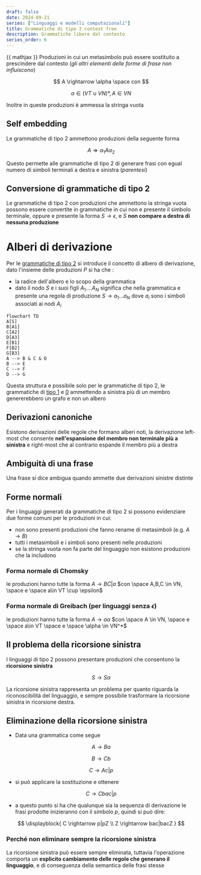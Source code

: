 ```yaml
---
draft: false
date: 2024-09-21
series: ["Linguaggi e modelli computazionali"]
title: Grammatiche di tipo 2 context free
description: Grammatiche libere dal contesto
series_order: 6
---
```


{{ mathjax }}
Produzioni in cui un metasimbolo può essere sostituito a prescindere dal contesto (*gli altri elementi delle forme di frase non influiscono*)

$$
A \rightarrow \alpha \space con
$$

$$
\alpha \in (VT\cup VN)*, A \in VN
$$

Inoltre in queste produzioni è ammessa la stringa vuota

## Self embedding

Le grammatiche di tipo 2 ammettono produzioni della seguente forma

$$
A \Rightarrow \alpha_1A\alpha_2
$$

Questo permette alle grammatiche di tipo 2 di generare frasi con egual numero di simboli terminali a destra e sinistra (*parentesi*)

## Conversione di grammatiche di tipo 2

Le grammatiche di tipo 2 con produzioni che ammettono la stringa vuota possono essere convertite in grammatiche in cui  non e presente il simbolo terminale, oppure e presente la forma $S \rightarrow \epsilon$, e $S$ **non compare a destra di nessuna produzione**

# Alberi di derivazione

Per le [grammatiche di tipo 2](/linguaggi_modelli_computazionali/grammatiche_tipo_2) si introduce il concetto di albero di derivazione, dato l'insieme delle produzioni $P$ si ha che :

- la radice dell'albero e lo scopo della grammatica
- dato il nodo $S$ e i suoi figli $A_1....A_N$ significa che nella grammatica e presente una regola di produzione $S \rightarrow a_1 ... a_N$ dove $a_i$ sono i simboli associati ai nodi $A_i$

```mermaid
flowchart TD
A[S]
B[A1]
C[A2]
D[A3]
E[B1]
F[B2]
G[B3]
A --> B & C & D
B --> E
C --> F
D --> G
```

Questa struttura e possibile solo per le grammatiche di tipo 2, le grammatiche di [tipo 1](/linguaggi_modelli_computazionali/grammatiche_tipo_1) e [0](/linguaggi_modelli_computazionali/grammatiche_tipo_0) ammettendo a sinistra più di un membro genererebbero un grafo e non un albero

## Derivazioni canoniche

Esistono derivazioni delle regole che formano alberi noti, la derivazione left-most che consente **nell'espansione del membro non terminale più a sinistra** e right-most che al contrario espande il membro più a destra

## Ambiguità di una frase

Una frase si dice ambigua quando ammette due derivazioni sinistre distinte

## Forme normali

Per i linguaggi generati da grammatiche di tipo 2 si possono evidenziare due forme comuni per le produzioni in cui:

- non sono presenti produzioni che fanno rename di metasimboli (e.g. $A \rightarrow B$)
- tutti i metasimboli e i simboli sono presenti nelle produzioni
- se la stringa vuota non fa parte del linguaggio non esistono produzioni che la includono

### Forma normale di Chomsky

le produzioni hanno tutte la forma $A \rightarrow BC|a$
$con \space A,B,C \in VN, \space e \space a\in VT \cup \epsilon$

### Forma normale di Greibach (per linguaggi senza $\epsilon$)

le produzioni hanno tutte la forma $A \rightarrow a\alpha$
$con \space A \in VN, \space e \space a\in VT \space e \space \alpha \in VN^*$

## Il problema della ricorsione sinistra

I linguaggi di tipo 2 possono presentare produzioni che consentono la **ricorsione sinistra**

$$
S \rightarrow S\alpha
$$

La ricorsione sinistra rappresenta un problema per quanto riguarda la riconoscibilità del linguaggio, e sempre possibile trasformare la ricorsione sinistra in ricorsione destra.

## Eliminazione della ricorsione sinistra

- Data una grammatica come segue

$$
A\rightarrow B a
$$

$$
B\rightarrow C b
$$

$$
C\rightarrow A c | p
$$

- si può applicare la sostituzione e ottenere

$$
C \rightarrow Cbac|p
$$

- a questo punto si ha che qualunque sia la sequenza di derivazione le frasi prodotte inizieranno con il simbolo $p$, quindi si può dire:

$$
\displayblock{
C \rightarrow p|pZ \\
Z \rightarrow bac|bacZ
}
$$

### Perché non eliminare sempre la ricorsione sinistra

La ricorsione sinistra può essere sempre eliminata, tuttavia l'operazione comporta un **esplicito cambiamento delle regole che generano il linguaggio**, e di conseguenza della semantica delle frasi stesse
